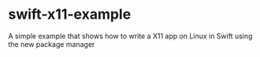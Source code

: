 # swift-x11-example
A simple example that shows how to write a X11 app on Linux in Swift using the new package manager
